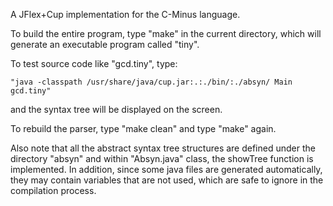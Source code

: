 A JFlex+Cup implementation for the C-Minus language.



  To build the entire program, type "make" in the current directory, which will 
generate an executable program called "tiny".

  To test source code like "gcd.tiny", type:

    "java -classpath /usr/share/java/cup.jar:.:./bin/:./absyn/ Main gcd.tiny"

and the syntax tree will be displayed on the screen.

  To rebuild the parser, type "make clean" and type "make" again.

  Also note that all the abstract syntax tree structures are defined under
the directory "absyn" and within "Absyn.java" class, the showTree function
is implemented.  In addition, since some java files are generated automatically,
they may contain variables that are not used, which are safe to ignore in
the compilation process.
